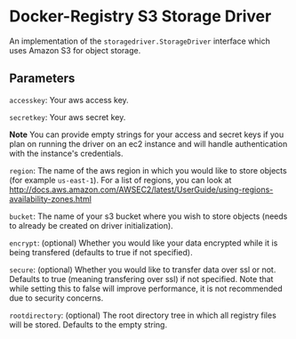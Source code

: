 Docker-Registry S3 Storage Driver
=========================================

An implementation of the `storagedriver.StorageDriver` interface which uses Amazon S3 for object storage.

## Parameters

`accesskey`: Your aws access key.

`secretkey`: Your aws secret key.

**Note** You can provide empty strings for your access and secret keys if you plan on running the driver on an ec2 instance and will handle authentication with the instance's credentials.

`region`: The name of the aws region in which you would like to store objects (for example `us-east-1`). For a list of regions, you can look at http://docs.aws.amazon.com/AWSEC2/latest/UserGuide/using-regions-availability-zones.html

`bucket`: The name of your s3 bucket where you wish to store objects (needs to already be created on driver initialization).

`encrypt`: (optional) Whether you would like your data encrypted while it is being transfered (defaults to true if not specified).

`secure`: (optional) Whether you would like to transfer data over ssl or not. Defaults to true (meaning transfering over ssl) if not specified. Note that while setting this to false will improve performance, it is not recommended due to security concerns.

`rootdirectory`: (optional) The root directory tree in which all registry files will be stored. Defaults to the empty string.